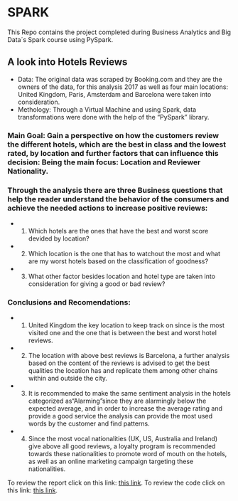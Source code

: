 # SPARK
This Repo contains the project completed during Business Analytics and Big Data´s Spark course using PySpark.


## A look into Hotels Reviews
- Data: The original data was scraped by Booking.com and they are the owners of the data, for this analysis 2017 as well as four main locations: United Kingdom, Paris, Amsterdam and Barcelona were taken into consideration.
- Methology: Through a Virtual Machine and using Spark, data transformations were done with the help of the “PySpark” library.

### Main Goal: Gain a perspective on how the customers review the different hotels, which are the best in class and the lowest rated, by location and further factors that can influence this decision: Being the main focus: Location and Reviewer Nationality. 


### Through the analysis there are three Business questions that help the reader understand the behavior of the consumers and achieve the needed actions to increase positive reviews:

- 1. Which hotels are the ones that have the best and worst score devided by location?
- 2. Which location is the one that has to watchout the most and what are my worst hotels based on the classification of goodness?
- 3. What other factor besides location and hotel type are taken into consideration for giving a good or bad review?


### Conclusions and Recomendations: 

- 1. United Kingdom the key location to keep track on since is the most visited one and the one that is between the best and worst hotel reviews.

- 2. The location with above best reviews is Barcelona, a further analysis based on the content of the reviews is advised to get the best qualities the location has and replicate them among other chains within and outside the city.

- 3. It is recommended to make the same sentiment analysis in the hotels categorized as“Alarming”since they are alarmingly below the expected average, and in order to increase the average rating and provide a good service the analysis can provide the most used words by the customer and find patterns.

- 4. Since the most vocal nationalities (UK, US, Australia and Ireland) give above all good reviews, a loyalty program is recommended towards these nationalities to promote word of mouth on the hotels, as well as an online marketing campaign targeting these nationalities.

To review the report click on this link:
[this link](https://github.com/BegonaFrigolet/SPARK/blob/main/Spark%20-%20Individual%20Assigment-Begon%CC%83a%20Frigolet.pdf).
To review the code click on this link: 
[this link](https://github.com/BegonaFrigolet/SPARK/blob/main/Begon%CC%83a%20Frigolet-%20Individual%20Assignment%20-%20Hotel%20Review%20Analysis%20-%202017.FINAL.ipynb).
